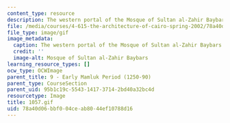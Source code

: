 ```yaml
---
content_type: resource
description: The western portal of the Mosque of Sultan al-Zahir Baybars.
file: /media/courses/4-615-the-architecture-of-cairo-spring-2002/78a40d06bbf004ceab8044ef10788d16_1057.gif
file_type: image/gif
image_metadata:
  caption: The western portal of the Mosque of Sultan al-Zahir Baybars.
  credit: ''
  image-alt: Mosque of Sultan al-Zahir Baybars
learning_resource_types: []
ocw_type: OCWImage
parent_title: 9 - Early Mamluk Period (1250-90)
parent_type: CourseSection
parent_uid: 95b1c19c-5543-1417-3714-2bd40a32bc4d
resourcetype: Image
title: 1057.gif
uid: 78a40d06-bbf0-04ce-ab80-44ef10788d16
---
```

